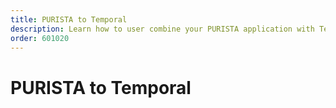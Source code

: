 ```yaml
---
title: PURISTA to Temporal
description: Learn how to user combine your PURISTA application with Temporal.
order: 601020
---
```


# PURISTA to Temporal

